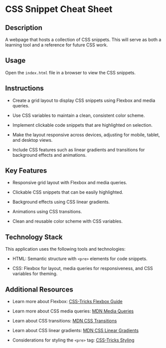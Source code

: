 # CSS Snippet Cheat Sheet

## Description

A webpage that hosts a collection of CSS snippets. This will serve as both a learning tool and a reference for future CSS work.

## Usage

Open the `index.html` file in a browser to view the CSS snippets.

## Instructions

* Create a grid layout to display CSS snippets using Flexbox and media queries.

* Use CSS variables to maintain a clean, consistent color scheme.

* Implement clickable code snippets that are highlighted on selection.

* Make the layout responsive across devices, adjusting for mobile, tablet, and desktop views.

* Include CSS features such as linear gradients and transitions for background effects and animations.

## Key Features

* Responsive grid layout with Flexbox and media queries.

* Clickable CSS snippets that can be easily highlighted.

* Background effects using CSS linear gradients.

* Animations using CSS transitions.

* Clean and reusable color scheme with CSS variables.

## Technology Stack

This application uses the following tools and technologies:

* HTML: Semantic structure with `<pre>` elements for code snippets.

* CSS: Flexbox for layout, media queries for responsiveness, and CSS variables for theming.

## Additional Resources

* Learn more about Flexbox: [CSS-Tricks Flexbox Guide](https://css-tricks.com/snippets/css/a-guide-to-flexbox/)

* Learn more about CSS media queries: [MDN Media Queries](https://developer.mozilla.org/en-US/docs/Web/CSS/Media_Queries)

* Learn about CSS transitions: [MDN CSS Transitions](https://developer.mozilla.org/en-US/docs/Web/CSS/transition)

* Learn about CSS linear gradients: [MDN CSS Linear Gradients](https://developer.mozilla.org/en-US/docs/Web/CSS/linear-gradient)

* Considerations for styling the `<pre>` tag: [CSS-Tricks Styling](https://css-tricks.com/considerations-styling-pre-tag/)
